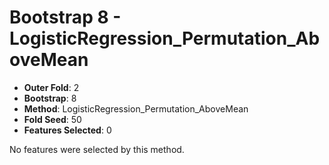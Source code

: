 # Bootstrap 8 - LogisticRegression_Permutation_AboveMean

- **Outer Fold**: 2
- **Bootstrap**: 8
- **Method**: LogisticRegression_Permutation_AboveMean
- **Fold Seed**: 50
- **Features Selected**: 0

No features were selected by this method.
